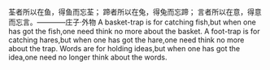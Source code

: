 荃者所以在鱼，得鱼而忘荃；
蹄者所以在兔，得兔而忘蹄；
言者所以在意，得意而忘言。————庄子·外物
A basket-trap is for catching fish,but when one has got the fish,one need think no more about the basket.
A foot-trap is for catching hares,but when one has got the hare,one need think no more about the trap.
Words are for holding ideas,but when one has got the idea,one need no longer think about the words.
